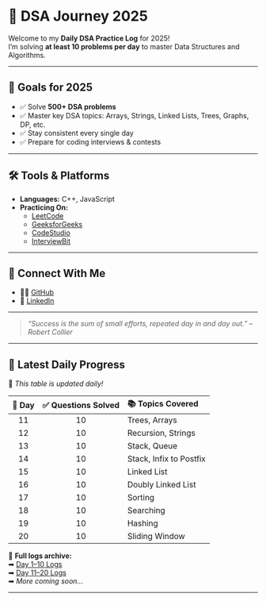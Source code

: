 # 🚀 DSA Journey 2025

Welcome to my **Daily DSA Practice Log** for 2025!  
I’m solving **at least 10 problems per day** to master Data Structures and Algorithms.

---

## 🎯 Goals for 2025

- ✅ Solve **500+ DSA problems**
- ✅ Master key DSA topics: Arrays, Strings, Linked Lists, Trees, Graphs, DP, etc.
- ✅ Stay consistent every single day
- ✅ Prepare for coding interviews & contests

---

## 🛠️ Tools & Platforms

- **Languages:** C++, JavaScript  
- **Practicing On:**  
  - [LeetCode](https://leetcode.com)  
  - [GeeksforGeeks](https://geeksforgeeks.org)  
  - [CodeStudio](https://www.codingninjas.com/codestudio)  
  - [InterviewBit](https://www.interviewbit.com)

---

## 🔗 Connect With Me

- 🧑‍💻 [GitHub](https://github.com/your-username)
- 💼 [LinkedIn](https://linkedin.com/in/your-profile)

---

> _“Success is the sum of small efforts, repeated day in and day out.” – Robert Collier_

---

## 📅 Latest Daily Progress

🔄 _This table is updated daily!_

| 📆 Day | ✅ Questions Solved | 📚 Topics Covered       |
|:-----:|:-------------------:|:------------------------|
| 11    | 10                  | Trees, Arrays           |
| 12    | 10                  | Recursion, Strings      |
| 13    | 10                  | Stack, Queue            |
| 14    | 10                  | Stack, Infix to Postfix |
| 15    | 10                  | Linked List             |
| 16    | 10                  | Doubly Linked List      |
| 17    | 10                  | Sorting                 |
| 18    | 10                  | Searching               |
| 19    | 10                  | Hashing                 |
| 20    | 10                  | Sliding Window          |

📁 **Full logs archive:**  
➡ [Day 1–10 Logs](logs/day001-010.md)  
➡ [Day 11–20 Logs](logs/day011-020.md)  
➡ _More coming soon..._

---
